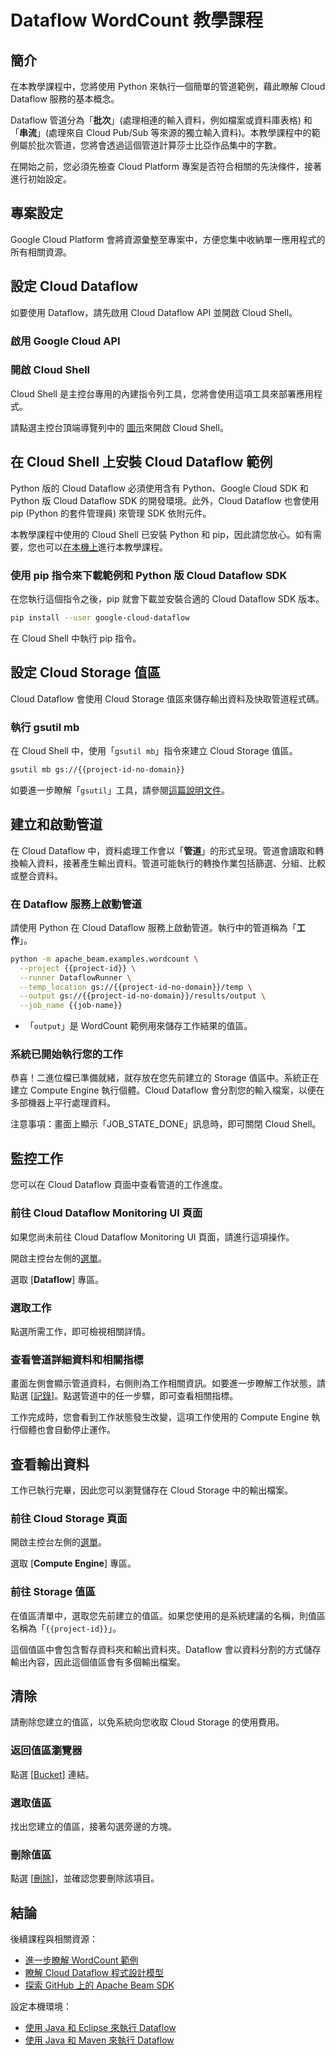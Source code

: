 # Dataflow WordCount 教學課程

<walkthrough-tutorial-url url="https://cloud.google.com/dataflow/docs/quickstarts/quickstart-python"></walkthrough-tutorial-url>
<walkthrough-watcher-constant value="dataflow-intro" key="directory"></walkthrough-watcher-constant>
<walkthrough-watcher-constant value="dataflow-intro" key="job-name"></walkthrough-watcher-constant>

## 簡介

在本教學課程中，您將使用 Python 來執行一個簡單的管道範例，藉此瞭解 Cloud Dataflow 服務的基本概念。

Dataflow 管道分為「**批次**」(處理相連的輸入資料，例如檔案或資料庫表格) 和「**串流**」(處理來自 Cloud Pub/Sub 等來源的獨立輸入資料)。本教學課程中的範例屬於批次管道，您將會透過這個管道計算莎士比亞作品集中的字數。

在開始之前，您必須先檢查 Cloud Platform 專案是否符合相關的先決條件，接著進行初始設定。

## 專案設定

Google Cloud Platform 會將資源彙整至專案中，方便您集中收納單一應用程式的所有相關資源。

<walkthrough-project-billing-setup></walkthrough-project-billing-setup>
<walkthrough-project-permissions permissions="dataflow.jobs.create"></walkthrough-project-permissions>

## 設定 Cloud Dataflow

如要使用 Dataflow，請先啟用 Cloud Dataflow API 並開啟 Cloud Shell。

### 啟用 Google Cloud API

<walkthrough-enable-apis apis="compute.googleapis.com,dataflow,cloudresourcemanager.googleapis.com,logging,storage_component,storage_api,bigquery,pubsub">
</walkthrough-enable-apis>

### 開啟 Cloud Shell

Cloud Shell 是主控台專用的內建指令列工具，您將會使用這項工具來部署應用程式。

請點選主控台頂端導覽列中的 <walkthrough-cloud-shell-icon></walkthrough-cloud-shell-icon> [圖示](walkthrough://spotlight-pointer?spotlightId=devshell-activate-button)來開啟 Cloud Shell。

## 在 Cloud Shell 上安裝 Cloud Dataflow 範例

Python 版的 Cloud Dataflow 必須使用含有 Python、Google Cloud SDK 和 Python 版 Cloud Dataflow SDK 的開發環境。此外，Cloud Dataflow 也會使用 pip (Python 的套件管理員) 來管理 SDK 依附元件。

本教學課程中使用的 Cloud Shell 已安裝 Python 和 pip，因此請您放心。如有需要，您也可以[在本機上][dataflow-python-tutorial]進行本教學課程。

### 使用 pip 指令來下載範例和 Python 版 Cloud Dataflow SDK

在您執行這個指令之後，pip 就會下載並安裝合適的 Cloud Dataflow SDK 版本。

```bash
pip install --user google-cloud-dataflow
```

在 Cloud Shell 中執行 pip 指令。

## 設定 Cloud Storage 值區

Cloud Dataflow 會使用 Cloud Storage 值區來儲存輸出資料及快取管道程式碼。

### 執行 gsutil mb

在 Cloud Shell 中，使用「`gsutil mb`」指令來建立 Cloud Storage 值區。

```bash
gsutil mb gs://{{project-id-no-domain}}
```

如要進一步瞭解「`gsutil`」工具，請參閱[這篇說明文件][gsutil-docs]。

## 建立和啟動管道

在 Cloud Dataflow 中，資料處理工作會以「**管道**」的形式呈現。管道會讀取和轉換輸入資料，接著產生輸出資料。管道可能執行的轉換作業包括篩選、分組、比較或整合資料。

### 在 Dataflow 服務上啟動管道

請使用 Python 在 Cloud Dataflow 服務上啟動管道。執行中的管道稱為「**工作**」。

```bash
python -m apache_beam.examples.wordcount \
  --project {{project-id}} \
  --runner DataflowRunner \
  --temp_location gs://{{project-id-no-domain}}/temp \
  --output gs://{{project-id-no-domain}}/results/output \
  --job_name {{job-name}}
```

  *  「`output`」是 WordCount 範例用來儲存工作結果的值區。

### 系統已開始執行您的工作

恭喜！二進位檔已準備就緒，就存放在您先前建立的 Storage 值區中。系統正在建立 Compute Engine 執行個體。Cloud Dataflow 會分割您的輸入檔案，以便在多部機器上平行處理資料。

注意事項：畫面上顯示「JOB_STATE_DONE」訊息時，即可關閉 Cloud Shell。

## 監控工作

您可以在 Cloud Dataflow 頁面中查看管道的工作進度。

### 前往 Cloud Dataflow Monitoring UI 頁面

如果您尚未前往 Cloud Dataflow Monitoring UI 頁面，請進行這項操作。

開啟主控台左側的[選單](walkthrough://spotlight-pointer?spotlightId=console-nav-menu)。

選取 [**Dataflow**] 專區。

<walkthrough-menu-navigation sectionid="DATAFLOW_SECTION"></walkthrough-menu-navigation>

### 選取工作

點選所需工作，即可檢視相關詳情。

### 查看管道詳細資料和相關指標

畫面左側會顯示管道資料，右側則為工作相關資訊。如要進一步瞭解工作狀態，請點選 [[記錄](walkthrough://spotlight-pointer?cssSelector=#p6n-dax-job-logs-toggle)]。點選管道中的任一步驟，即可查看相關指標。

工作完成時，您會看到工作狀態發生改變，這項工作使用的 Compute Engine 執行個體也會自動停止運作。

## 查看輸出資料

工作已執行完畢，因此您可以瀏覽儲存在 Cloud Storage 中的輸出檔案。

### 前往 Cloud Storage 頁面

開啟主控台左側的[選單](walkthrough://spotlight-pointer?spotlightId=console-nav-menu)。

選取 [**Compute Engine**] 專區。

<walkthrough-menu-navigation sectionid="STORAGE_SECTION"></walkthrough-menu-navigation>

### 前往 Storage 值區

在值區清單中，選取您先前建立的值區。如果您使用的是系統建議的名稱，則值區名稱為「`{{project-id}}`」。

這個值區中會包含暫存資料夾和輸出資料夾。Dataflow 會以資料分割的方式儲存輸出內容，因此這個值區會有多個輸出檔案。

## 清除

請刪除您建立的值區，以免系統向您收取 Cloud Storage 的使用費用。

### 返回值區瀏覽器

點選 [[Bucket](walkthrough://spotlight-pointer?cssSelector=.p6n-cloudstorage-path-link)] 連結。

### 選取值區

找出您建立的值區，接著勾選旁邊的方塊。

### 刪除值區

點選 [[刪除](walkthrough://spotlight-pointer?cssSelector=#p6n-cloudstorage-delete-buckets)]，並確認您要刪除該項目。

## 結論

<walkthrough-conclusion-trophy></walkthrough-conclusion-trophy>

後續課程與相關資源：

  *  [進一步瞭解 WordCount 範例][wordcount]
  *  [瞭解 Cloud Dataflow 程式設計模型][df-pipelines]
  *  [探索 GitHub 上的 Apache Beam SDK][beam-sdk]

設定本機環境：

  *  [使用 Java 和 Eclipse 來執行 Dataflow][df-eclipse]
  *  [使用 Java 和 Maven 來執行 Dataflow][df-maven]

[beam-sdk]: https://github.com/apache/beam/tree/master/sdks/python
[dataflow-python-tutorial]: https://cloud.google.com/dataflow/docs/quickstarts/quickstart-python
[df-eclipse]: https://cloud.google.com/dataflow/docs/quickstarts/quickstart-java-eclipse
[df-maven]: https://cloud.google.com/dataflow/docs/quickstarts/quickstart-java-maven
[df-pipelines]: https://cloud.google.com/dataflow/model/programming-model-beam
[gsutil-docs]: https://cloud.google.com/storage/docs/gsutil
[spotlight-buckets-link]: walkthrough://spotlight-pointer?cssSelector=.p6n-cloudstorage-path-link
[spotlight-console-menu]: walkthrough://spotlight-pointer?spotlightId=console-nav-menu
[spotlight-delete-bucket]: walkthrough://spotlight-pointer?cssSelector=#p6n-cloudstorage-delete-buckets
[spotlight-job-logs]: walkthrough://spotlight-pointer?cssSelector=#p6n-dax-job-logs-toggle
[spotlight-open-devshell]: walkthrough://spotlight-pointer?spotlightId=devshell-activate-button
[wordcount]: https://beam.apache.org/get-started/wordcount-example/
